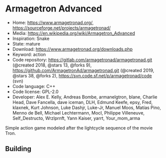 # Armagetron Advanced

- Home: https://www.armagetronad.org/, https://sourceforge.net/projects/armagetronad/
- Media: https://en.wikipedia.org/wiki/Armagetron_Advanced
- Inspiration: Snake
- State: mature
- Download: https://www.armagetronad.org/downloads.php
- Keyword: action
- Code repository: https://gitlab.com/armagetronad/armagetronad.git (@created 2018, @stars 13, @forks 9), https://github.com/ArmagetronAd/armagetronad.git (@created 2019, @stars 38, @forks 2), https://svn.code.sf.net/p/armagetronad/code (svn)
- Code language: C++
- Code license: GPL-2.0
- Developer: Alex E. Kelly, Andreas Bombe, armanelgtron, blane, Charlie Head, Dave Fancella, dave iceman, DLH, Edmund Keefe, epsy, Fred, klaxnek, Kurt Johnson, Luke Dashjr, Luke-Jr, Manuel Moos, Matías Pino, Menno de Bell, Michael Lechtermann, MocI, Philippe Villeneuve, Self_Destructo, Wrzlprnft, Yann Kaiser, yarrt, Your_mom_arma

Simple action game modeled after the lightcycle sequence of the movie Tron.

## Building
